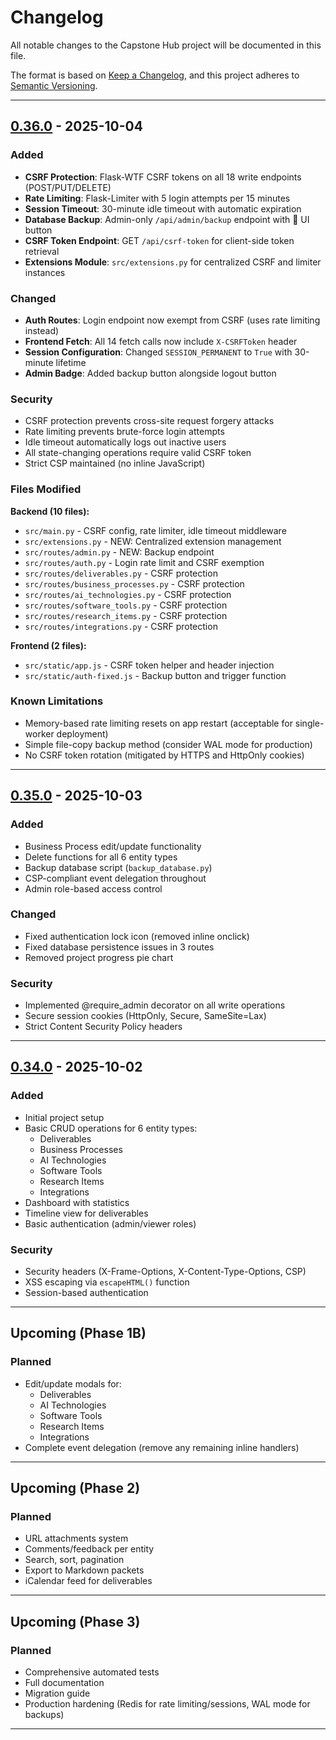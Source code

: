 # Changelog

All notable changes to the Capstone Hub project will be documented in this file.

The format is based on [Keep a Changelog](https://keepachangelog.com/en/1.0.0/),
and this project adheres to [Semantic Versioning](https://semver.org/spec/v2.0.0.html).

---

## [0.36.0] - 2025-10-04

### Added
- **CSRF Protection**: Flask-WTF CSRF tokens on all 18 write endpoints (POST/PUT/DELETE)
- **Rate Limiting**: Flask-Limiter with 5 login attempts per 15 minutes
- **Session Timeout**: 30-minute idle timeout with automatic expiration
- **Database Backup**: Admin-only `/api/admin/backup` endpoint with 💾 UI button
- **CSRF Token Endpoint**: GET `/api/csrf-token` for client-side token retrieval
- **Extensions Module**: `src/extensions.py` for centralized CSRF and limiter instances

### Changed
- **Auth Routes**: Login endpoint now exempt from CSRF (uses rate limiting instead)
- **Frontend Fetch**: All 14 fetch calls now include `X-CSRFToken` header
- **Session Configuration**: Changed `SESSION_PERMANENT` to `True` with 30-minute lifetime
- **Admin Badge**: Added backup button alongside logout button

### Security
- CSRF protection prevents cross-site request forgery attacks
- Rate limiting prevents brute-force login attempts
- Idle timeout automatically logs out inactive users
- All state-changing operations require valid CSRF token
- Strict CSP maintained (no inline JavaScript)

### Files Modified
**Backend (10 files):**
- `src/main.py` - CSRF config, rate limiter, idle timeout middleware
- `src/extensions.py` - NEW: Centralized extension management
- `src/routes/admin.py` - NEW: Backup endpoint
- `src/routes/auth.py` - Login rate limit and CSRF exemption
- `src/routes/deliverables.py` - CSRF protection
- `src/routes/business_processes.py` - CSRF protection
- `src/routes/ai_technologies.py` - CSRF protection
- `src/routes/software_tools.py` - CSRF protection
- `src/routes/research_items.py` - CSRF protection
- `src/routes/integrations.py` - CSRF protection

**Frontend (2 files):**
- `src/static/app.js` - CSRF token helper and header injection
- `src/static/auth-fixed.js` - Backup button and trigger function

### Known Limitations
- Memory-based rate limiting resets on app restart (acceptable for single-worker deployment)
- Simple file-copy backup method (consider WAL mode for production)
- No CSRF token rotation (mitigated by HTTPS and HttpOnly cookies)

---

## [0.35.0] - 2025-10-03

### Added
- Business Process edit/update functionality
- Delete functions for all 6 entity types
- Backup database script (`backup_database.py`)
- CSP-compliant event delegation throughout
- Admin role-based access control

### Changed
- Fixed authentication lock icon (removed inline onclick)
- Fixed database persistence issues in 3 routes
- Removed project progress pie chart

### Security
- Implemented @require_admin decorator on all write operations
- Secure session cookies (HttpOnly, Secure, SameSite=Lax)
- Strict Content Security Policy headers

---

## [0.34.0] - 2025-10-02

### Added
- Initial project setup
- Basic CRUD operations for 6 entity types:
  - Deliverables
  - Business Processes
  - AI Technologies
  - Software Tools
  - Research Items
  - Integrations
- Dashboard with statistics
- Timeline view for deliverables
- Basic authentication (admin/viewer roles)

### Security
- Security headers (X-Frame-Options, X-Content-Type-Options, CSP)
- XSS escaping via `escapeHTML()` function
- Session-based authentication

---

## Upcoming (Phase 1B)

### Planned
- Edit/update modals for:
  - Deliverables
  - AI Technologies
  - Software Tools
  - Research Items
  - Integrations
- Complete event delegation (remove any remaining inline handlers)

---

## Upcoming (Phase 2)

### Planned
- URL attachments system
- Comments/feedback per entity
- Search, sort, pagination
- Export to Markdown packets
- iCalendar feed for deliverables

---

## Upcoming (Phase 3)

### Planned
- Comprehensive automated tests
- Full documentation
- Migration guide
- Production hardening (Redis for rate limiting/sessions, WAL mode for backups)

---

[0.36.0]: https://github.com/kylemabbott/capstone-hub/compare/v0.35.0...v0.36.0
[0.35.0]: https://github.com/kylemabbott/capstone-hub/compare/v0.34.0...v0.35.0
[0.34.0]: https://github.com/kylemabbott/capstone-hub/releases/tag/v0.34.0
